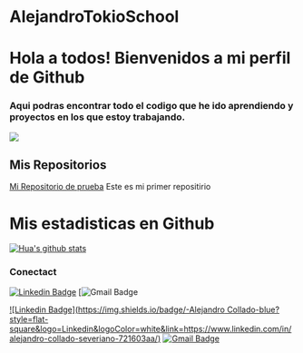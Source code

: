 # AlejandroTokioSchool
# Hola a todos! Bienvenidos a mi perfil de Github

### Aqui podras encontrar todo el codigo que he ido aprendiendo y proyectos en los que estoy trabajando.

![](https://cursos.com/wp-content/uploads/2021/04/academia-tokio-school.jpg.webp)

## Mis Repositorios

 [Mi Repositorio de prueba](https://github.com/Alexdev-01/MiPrimerRepositorio) Este es mi primer repositirio

# Mis estadisticas en Github
 [![Hua's github stats](https://github-readme-stats.vercel.app/api?username=Alexdev-01&show_icons=true&theme=dark)](https://github.com/Alexdev-01/MiPrimerRepositorio)

### Conectact
[![Linkedin Badge](https://biblioteca.ucm.es/data/cont/media/www/faq/121/Linkedln/LinkedIn-Logo.png)](https://www.linkedin.com/in/alejandro-collado-severiano-721603aa/)
[![Gmail Badge]()

[![Linkedin Badge](https://img.shields.io/badge/-Alejandro Collado-blue?style=flat-square&logo=Linkedin&logoColor=white&link=https://www.linkedin.com/in/alejandro-collado-severiano-721603aa/)](https://www.linkedin.com/in/alejandro-collado-severiano-721603aa/)
[![Gmail Badge](https://img.shields.io/badge/-alexx@ejemplo.com-c14438?style=flat-square&logo=Gmail&logoColor=white&link=mailto:alexx@ejemplo.com)](mailto:alexx@ejemplo.com)
